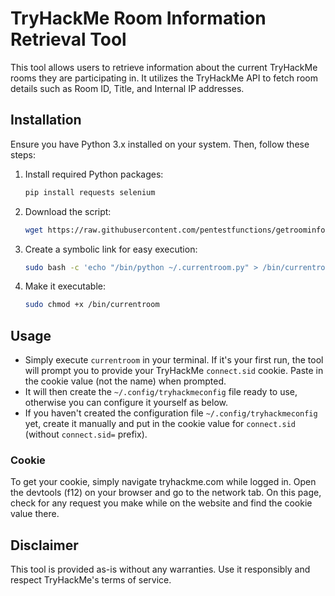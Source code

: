 # TryHackMe Room Information Retrieval Tool

This tool allows users to retrieve information about the current TryHackMe rooms they are participating in. It utilizes the TryHackMe API to fetch room details such as Room ID, Title, and Internal IP addresses.

## Installation

Ensure you have Python 3.x installed on your system. Then, follow these steps:

1. Install required Python packages:
    ```bash
    pip install requests selenium
    ```

2. Download the script:
    ```bash
    wget https://raw.githubusercontent.com/pentestfunctions/getroominfo/main/currentroom.py -O ~/.currentroom.py
    ```

3. Create a symbolic link for easy execution:
    ```bash
    sudo bash -c 'echo "/bin/python ~/.currentroom.py" > /bin/currentroom'
    ```

4. Make it executable:
   ```bash
   sudo chmod +x /bin/currentroom
   ```

## Usage

- Simply execute `currentroom` in your terminal. If it's your first run, the tool will prompt you to provide your TryHackMe `connect.sid` cookie. Paste in the cookie value (not the name) when prompted.
- It will then create the `~/.config/tryhackmeconfig` file ready to use, otherwise you can configure it yourself as below. 
- If you haven't created the configuration file `~/.config/tryhackmeconfig` yet, create it manually and put in the cookie value for `connect.sid` (without `connect.sid=` prefix).

### Cookie

To get your cookie, simply navigate tryhackme.com while logged in. Open the devtools (f12) on your browser and go to the network tab. On this page, check for any request you make while on the website and find the cookie value there. 

## Disclaimer

This tool is provided as-is without any warranties. Use it responsibly and respect TryHackMe's terms of service.

